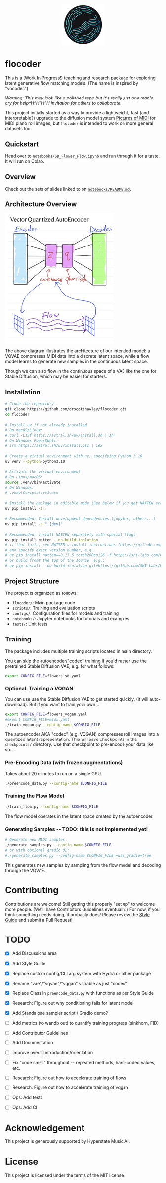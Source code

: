 

<p align="center">
  <img src="images/logo.png" width="135px">
</p>

# flocoder

This is a (Work In Progress!) teaching and research package for exploring latent generative flow matching models. (The name is inspired by "vocoder.")

*Warning: This may look like a polished repo but it's really just one man's cry for help^H^H^H^H invitation for others to collaborate.* 


This project initially started as a way to provide a lightweight, fast (and interpretable?) upgrade to the diffusion model system [Pictures of MIDI](https://huggingface.co/spaces/drscotthawley/PicturesOfMIDI) for MIDI piano roll images, but `flocoder` is intended to work on more general datasets too. 


## Quickstart

Head over to [`notebooks/SD_Flower_Flow.ipynb`](https://github.com/drscotthawley/flocoder/blob/main/notebooks/SD_Flower_Flow.ipynb) and run through it for a taste. It will run on Colab. 

## Overview

Check out the sets of slides linked to on [`notebooks/README.md`](https://github.com/drscotthawley/flocoder/blob/main/notebooks/README.md).

## Architecture Overview

<img src="images/flow_schematic.jpg" width="350" alt="MIDI Flow Architecture">

The above diagram illustrates the architecture of our intended model: a VQVAE compresses MIDI data into a discrete latent space, while a flow model learns to generate new samples in the continuous latent space.  

Though we can also flow in the continuous space of a VAE like the one for Stable Diffusion, which may be easier for starters. 

## Installation

```bash
# Clone the repository
git clone https://github.com/drscotthawley/flocoder.git
cd flocoder

# Install uv if not already installed
# On macOS/Linux:
# curl -LsSf https://astral.sh/uv/install.sh | sh
# On Windows PowerShell:
# irm https://astral.sh/uv/install.ps1 | iex

# Create a virtual environment with uv, specifying Python 3.10
uv venv --python=python3.10

# Activate the virtual environment
# On Linux/macOS:
source .venv/bin/activate
# On Windows:
# .venv\Scripts\activate

# Install the package in editable mode (See below if you get NATTEN errors!)
uv pip install -e .

# Recommended: Install development dependencies (jupyter, others...)
uv pip install -e ".[dev]"

# Recommended: install NATTEN separately with special flags
uv pip install natten --no-build-isolation
# if that fails, see NATTEN's install instructions (https://github.com/SHI-Labs/NATTEN/blob/main/docs/install.md)
# and specify exact version number, e.g.
# uv pip install natten==0.17.5+torch260cu126 -f https://shi-labs.com/natten/wheels/
# or build fromt the top of the source, e.g.:
# uv pip install --no-build-isolation git+https://github.com/SHI-Labs/NATTEN
```

## Project Structure

The project is organized as follows:

- `flocoder/`: Main package code
- `scripts/`: Training and evaluation scripts
- `configs/`: Configuration files for models and training
- `notebooks/`: Jupyter notebooks for tutorials and examples
- `tests/`: Unit tests


## Training

The package includes multiple training scripts located in main directory.

You can skip the autoencoder/"codec" training if you'd rather use the pretrained Stable Diffusion VAE, e.g. for what follows: 
```bash
export CONFIG_FILE=flowers_sd.yaml
```

### Optional: Training a VQGAN
You can use use the Stable Diffusion VAE to get started quickly. (It will auto-download).
But if you want to train your own...

```bash
export CONFIG_FILE=flowers_vqgan.yaml 
#export CONFIG_FILE=midi.yaml 
./train_vqgan.py --config-name $CONFIG_FILE
```

The autoencoder AKA "codec" (e.g. VQGAN) compresses roll images into a quantized latent representation.
This will save checkpoints in the `checkpoints/` directory. Use that checkpoint to pre-encode your data like so... 

### Pre-Encoding Data (with frozen augmentations)
Takes about 20 minutes to run on a single GPU.
```bash
./preencode_data.py --config-name $CONFIG_FILE
```

### Training the Flow Model

```bash
./train_flow.py --config-name $CONFIG_FILE
```

The flow model operates in the latent space created by the autoencoder.

### Generating Samples -- TODO: this is not implemented yet! 

```bash
# Generate new MIDI samples
./generate_samples.py --config-name $CONFIG_FILE
# or with optional gradio UI:
#./generate_samples.py --config-name $CONFIG_FILE +use_gradio=true
```

This generates new samples by sampling from the flow model and decoding through the VQVAE.

# Contributing

Contributions are welcome!  Still getting this properly "set up" to welcome more people. (We'll have Contribitors Guidelines eventually.) For now, if you think something needs doing, it probably does!  Please review the [Style Guide](StyleGuide.md) and submit a Pull Request!  

# TODO

- [x] Add Discussions area
- [x] Add Style Guide
- [x] Replace custom config/CLI arg system with Hydra or other package
- [x] Rename "vae"/"vqvae"/"vqgan" variable as just "codec"
- [x] Replace Class in `preencode_data.py` with functions as per Style Guide 
- [x] Research: Figure out why conditioning fails for latent model
- [x] Add Standalone sampler script / Gradio demo?
- [ ] Add metrics (to wandb out) to quantify training progress (sinkhorn, FID)
- [ ] Add Contributor Guidelines
- [ ] Add Documentation
- [ ] Improve overall introduction/orientation
- [ ] Fix "code smell" throughout -- repeated methods, hard-coded values, etc.
- [ ] Research: Figure out how to accelerate training of flows
- [ ] Research: Figure out how to accelerate training of vqgan
- [ ] Ops: Add tests
- [ ] Ops: Add CI
      

# Acknowledgement

This project is generously supported by Hyperstate Music AI.

# License

This project is licensed under the terms of the MIT license.

